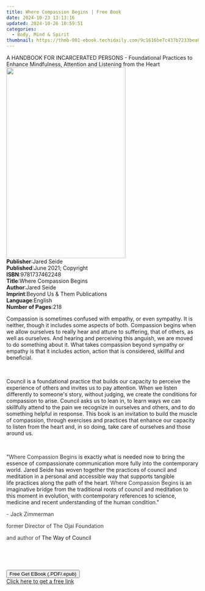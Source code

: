 ```yaml
---
title: Where Compassion Begins | Free Book
date: 2024-10-23 13:13:16
updated: 2024-10-26 10:59:51
categories:
  - Body, Mind & Spirit
thumbnail: https://thmb-001-ebook.techidaily.com/9c1616be7c437b7233bea064ba99c0210b30725a7726045c826a4f9d117b7ce7.jpg
---
```

<main id="book-container">
  <div class="flex flex-col">
    <div class="book-brief flex-1 py-6 px-4 sm:p-6 md:py-10 md:px-8">
      <!-- brief-->
      <div class="book-brief-main">
        A HANDBOOK FOR INCARCERATED PERSONS - Foundational Practices to Enhance
        Mindfulness, Attention and Listening from the Heart
      </div>
    </div>
    <div
      class="book-meta-info flex-1 grid gap-4 col-start-1 col-end-3 row-start-1 sm:mb-6 sm:grid-cols-4 lg:gap-6 lg:col-start-2 lg:row-end-6 lg:row-span-6 lg:mb-0"
    >
      <div
        class="book-meta-info-left place-content-center mt-4 p-4 text-sm leading-6 col-start-2 col-span-2 dark:text-slate-400"
      >
        <img
          class="w-full h-500 object-cover rounded-lg sm:h-255 sm:col-span-2 lg:col-span-full"
          src="https://img-001-ebook.techidaily.com/5b15e29fbf20a6825f5c7fe23e13f9a45a1c97986556d8077c8a416391fcd50a.jpg"
          alt=""
          width="312"
          height="500"
        />
      </div>
      <div
        class="book-meta-info-right mt-2 col-start-1 row-start-2 col-span-3 self-center"
      >
        <!-- meta data  -->
        <div class="flex flex-col px-4 md:px-8">
          <div class="flex-1">
            <strong>Publisher</strong>:<span class="px-2">Jared Seide</span>
          </div>
          <div class="flex-1">
            <strong>Published</strong>:<span class="px-2"
              >June 2021; Copyright</span
            >
          </div>
          <div class="flex-1">
            <strong>ISBN</strong>:<span class="px-2">9781737462248</span>
          </div>
          <div class="flex-1">
            <strong>Title</strong>:<span class="px-2"
              >Where Compassion Begins</span
            >
          </div>
          <div class="flex-1">
            <strong>Author</strong>:<span class="px-2">Jared Seide</span>
          </div>
          <div class="flex-1">
            <strong>Imprint</strong>:<span class="px-2"
              >Beyond Us &amp; Them Publications</span
            >
          </div>
          <div class="flex-1">
            <strong>Language</strong>:<span class="px-2">English</span>
          </div>
          <div class="flex-1">
            <strong>Number of Pages</strong>:<span class="px-2">218</span>
          </div>
        </div>
      </div>
    </div>
    <div class="book-description flex-1 py-6 px-4 sm:p-6 md:py-10 md:px-8">
      <div class="book-description-main">
        <div accordion-content="" id="description">
          <p>
            Compassion is sometimes confused with empathy, or even sympathy. It
            is neither, though it includes some aspects of both. Compassion
            begins when we allow ourselves to really hear and attune to
            suffering, that of others, as well as ourselves. And hearing and
            perceiving this anguish, we are moved to do something about it. What
            takes compassion beyond sympathy or empathy is that it includes
            action, action that is considered, skillful and beneficial.
          </p>
          <p><br /></p>
          <p>
            Council is a foundational practice that builds our capacity to
            perceive the experience of others and invites us to pay attention.
            When we listen differently to someone's story, without judging, we
            create the conditions for compassion to arise. Council asks us to
            lean in, to learn ways we can skillfully attend to the pain we
            recognize in ourselves and others, and to do something helpful in
            response. This book is an invitation to build the muscle of
            compassion, through exercises and practices that enhance our
            capacity to listen from the heart and, in so doing, take care of
            ourselves and those around us.
          </p>
          <p><br /></p>
          <p>
            "<span style="color: rgb(51, 51, 51)">Where Compassion Begins</span
            >&nbsp;is exactly what is needed now to bring the essence&nbsp;of
            compassionate communication more fully into the contemporary world.
            Jared Seide has woven together the practices of council and
            meditation in a personal and accessible way that supports tangible
            life&nbsp;practices along the path of the heart.&nbsp;<span
              style="color: rgb(51, 51, 51)"
              >Where Compassion Begins</span
            >&nbsp;is an imaginative bridge from the&nbsp;traditional roots of
            council and meditation to this moment in evolution, with
            contemporary references&nbsp;to science, medicine and recent
            understanding of the human condition."
          </p>
          <p>
            <span style="color: rgb(51, 51, 51)">-&nbsp;Jack Zimmerman</span>
          </p>
          <p>
            <span style="color: rgb(51, 51, 51)"
              >former Director of The Ojai Foundation</span
            >
          </p>
          <p>
            <span style="color: rgb(51, 51, 51)">and author of&nbsp;</span>The
            Way of Council
          </p>
          <p><br /></p>
          <p><br /></p>
        </div>
        <div class="accordion-fader"></div>
      </div>
    </div>
    <div class="book-excerpts flex-1 py-6 px-4 sm:p-6 md:py-10 md:px-8"></div>
    <div
      class="book-about-author flex-1 py-6 px-4 sm:p-6 md:py-10 md:px-8"
    ></div>
    <div class="book-free-get flex-1 py-6 px-4 sm:p-6 md:py-10 md:px-8">
      <button
        id="btn-free-get"
        class="bg-blue-500 hover:bg-blue-700 text-white font-bold py-2 px-4 rounded"
      >
        Free Get EBook (.PDF/.epub)
      </button>
      <div id="countdown-display" class="px-2 text-lg mt-2"></div>
      <a
        id="free-link"
        class="hidden bg-blue-500 hover:bg-blue-700 text-white font-bold py-2 px-4 rounded"
        href="https://www.ebooks.com/en-us/book/210360085/where-compassion-begins/jared-seide/"
        target="_blank"
        >Click here to get a free link</a
      >
    </div>
    <script>
      let countdownTime = 0;
      let countdownInterval = null;
      document
        .getElementById('btn-free-get')
        .addEventListener('click', startCountdown);
      function startCountdown() {
        countdownTime = new Date().getTime() + 60000 * 3;
        countdownInterval = setInterval(updateCountdown, 1000);
        document.getElementById('btn-free-get').disabled = true;
        document
          .getElementById('btn-free-get')
          .classList.add('bg-gray-500', 'cursor-not-allowed');
      }
      function updateCountdown() {
        let currentTime = new Date().getTime();
        let timeLeft = countdownTime - currentTime;
        let secondsLeft = Math.floor(timeLeft / 1000);
        document.getElementById('countdown-display').innerHTML =
          `Remaining time: ${secondsLeft} seconds.`;
        if (secondsLeft <= 0) {
          clearInterval(countdownInterval);
          document.getElementById('btn-free-get').classList.add('hidden');
          document.getElementById('free-link').classList.remove('hidden');
          document.getElementById('countdown-display').innerHTML = '';
        }
      }
    </script>
  </div>
</main>
